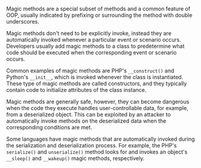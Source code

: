 Magic methods are a special subset of methods and a common feature of OOP, usually indicated by prefixing or surrounding the method with double underscores.

Magic methods don't need to be explicitly invoke, instead they are automatically invoked whenever a particular event or scenario occurs. Developers usually add magic methods to a class to predetermine what code should be executed when the corresponding event or scenario occurs.

Common examples of magic methods are PHP's `__construct()` and Python's `__init__`, which is invoked whenever the class is instantiated. These type of magic methods are called constructors, and they typically contain code to initialize attributes of the class instance.

Magic methods are generally safe, however, they can become dangerous when the code they execute handles user-controllable data, for example, from a deserialized object. This can be exploited by an attacker to automatically invoke methods on the deserialized data when the corresponding conditions are met.

Some languages have magic methods that are automatically invoked during the serialization and deserialization process. For example, the PHP's `serialize()` and `unserialize()` method looks for and invokes an object's `__sleep()` and `__wakeup()` magic methods, respectively.